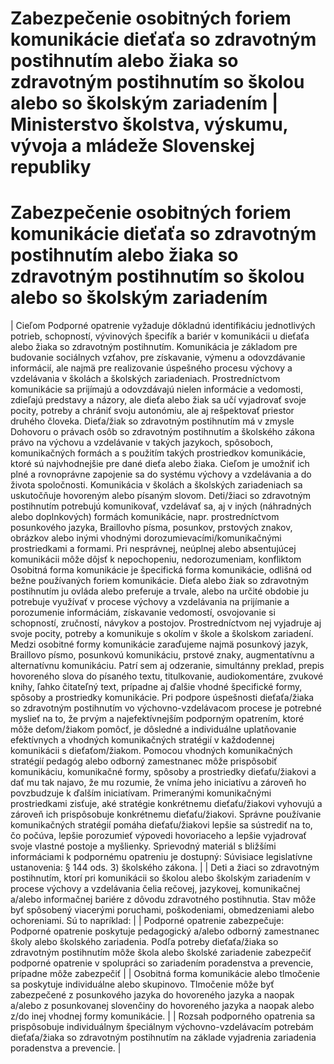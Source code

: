 # Zabezpečenie osobitných foriem komunikácie dieťaťa so zdravotným postihnutím alebo žiaka so zdravotným postihnutím so školou alebo so školským zariadením | Ministerstvo školstva, výskumu, vývoja a mládeže Slovenskej republiky

# Zabezpečenie osobitných foriem komunikácie dieťaťa so zdravotným postihnutím alebo žiaka so zdravotným postihnutím so školou alebo so školským zariadením

|
Cieľom Podporné opatrenie vyžaduje dôkladnú identifikáciu jednotlivých potrieb, schopností, vývinových špecifík a bariér v komunikácii u dieťaťa alebo žiaka so zdravotným postihnutím. Komunikácia je základom pre budovanie sociálnych vzťahov, pre získavanie, výmenu a odovzdávanie informácií, ale najmä pre realizovanie úspešného procesu výchovy a vzdelávania v školách a školských zariadeniach. Prostredníctvom komunikácie sa prijímajú a odovzdávajú nielen informácie a vedomosti, zdieľajú predstavy a názory, ale dieťa alebo žiak sa učí vyjadrovať svoje pocity, potreby a chrániť svoju autonómiu, ale aj rešpektovať priestor druhého človeka. Dieťa/žiak so zdravotným postihnutím má v zmysle Dohovoru o právach osôb so zdravotným postihnutím a školského zákona právo na výchovu a vzdelávanie v takých jazykoch, spôsoboch, komunikačných formách a s použitím takých prostriedkov komunikácie, ktoré sú najvhodnejšie pre dané dieťa alebo žiaka. Cieľom je umožniť ich plné a rovnoprávne zapojenie sa do systému výchovy a vzdelávania a do života spoločnosti. Komunikácia v školách a školských zariadeniach sa uskutočňuje hovoreným alebo písaným slovom. Deti/žiaci so zdravotným postihnutím potrebujú komunikovať, vzdelávať sa, aj v iných (náhradných alebo doplnkových) formách komunikácie, napr. prostredníctvom posunkového jazyka, Braillovho písma, posunkov, prstových znakov, obrázkov alebo inými vhodnými dorozumievacími/komunikačnými prostriedkami a formami. Pri nesprávnej, neúplnej alebo absentujúcej komunikácii môže dôjsť k nepochopeniu, nedorozumeniam, konfliktom Osobitná forma komunikácie je špecifická forma komunikácie, odlišná od bežne používaných foriem komunikácie. Dieťa alebo žiak so zdravotným postihnutím ju ovláda alebo preferuje a trvale, alebo na určité obdobie ju potrebuje využívať v procese výchovy a vzdelávania na prijímanie a porozumenie informáciám, získavanie vedomostí, osvojovanie si schopností, zručností, návykov a postojov. Prostredníctvom nej vyjadruje aj svoje pocity, potreby a komunikuje s okolím v škole a školskom zariadení. Medzi osobitné formy komunikácie zaraďujeme najmä posunkový jazyk, Braillovo písmo, posunkovú komunikáciu, prstové znaky, augmentatívnu a alternatívnu komunikáciu. Patrí sem aj odzeranie, simultánny preklad, prepis hovoreného slova do písaného textu, titulkovanie, audiokomentáre, zvukové knihy, ľahko čitateľný text, prípadne aj ďalšie vhodné špecifické formy, spôsoby a prostriedky komunikácie. Pri podpore úspešnosti dieťaťa/žiaka so zdravotným postihnutím vo výchovno-vzdelávacom procese je potrebné myslieť na to, že prvým a najefektívnejším podporným opatrením, ktoré môže deťom/žiakom pomôcť, je dôsledné a individuálne uplatňovanie efektívnych a vhodných komunikačných stratégií v každodennej komunikácii s dieťaťom/žiakom. Pomocou vhodných komunikačných stratégií pedagóg alebo odborný zamestnanec môže prispôsobiť komunikáciu, komunikačné formy, spôsoby a prostriedky dieťaťu/žiakovi a dať mu tak najavo, že mu rozumie, že vníma jeho iniciatívu a zároveň ho povzbudzuje k ďalším iniciatívam. Primeranými komunikačnými prostriedkami zisťuje, aké stratégie konkrétnemu dieťaťu/žiakovi vyhovujú a zároveň ich prispôsobuje konkrétnemu dieťaťu/žiakovi. Správne používanie komunikačných stratégií pomáha dieťaťu/žiakovi lepšie sa sústrediť na to, čo počúva, lepšie porozumieť výpovedi hovoriaceho a lepšie vyjadrovať svoje vlastné postoje a myšlienky.
Sprievodný materiál s bližšími informáciami k podpornému opatreniu je dostupný: Súvisiace legislatívne ustanovenia:
§ 144 ods. 3) školského zákona. |
|
Deti a žiaci so zdravotným postihnutím, ktorí pri komunikácii so školou alebo školským zariadením v procese výchovy a vzdelávania čelia rečovej, jazykovej, komunikačnej a/alebo informačnej bariére z dôvodu zdravotného postihnutia. Stav môže byť spôsobený viacerými poruchami, poškodeniami, obmedzeniami alebo ochoreniami. Sú to napríklad:
|
|
Podporné opatrenie zabezpečuje:
Podporné opatrenie poskytuje pedagogický a/alebo odborný zamestnanec školy alebo školského zariadenia. Podľa potreby dieťaťa/žiaka so zdravotným postihnutím môže škola alebo školské zariadenie zabezpečiť podporné opatrenie v spolupráci so zariadením poradenstva a prevencie, prípadne môže zabezpečiť |
|
Osobitná forma komunikácie alebo tlmočenie sa poskytuje individuálne alebo skupinovo. Tlmočenie môže byť zabezpečené z posunkového jazyka do hovoreného jazyka a naopak a/alebo z posunkovanej slovenčiny do hovoreného jazyka a naopak alebo z/do inej vhodnej formy komunikácie. |
|
Rozsah podporného opatrenia sa prispôsobuje individuálnym špeciálnym výchovno-vzdelávacím potrebám dieťaťa/žiaka so zdravotným postihnutím na základe vyjadrenia zariadenia poradenstva a prevencie. |
